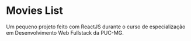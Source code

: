 # Movies List

Um pequeno projeto feito com ReactJS durante o curso de especialização em Desenvolvimento Web Fullstack da PUC-MG.
